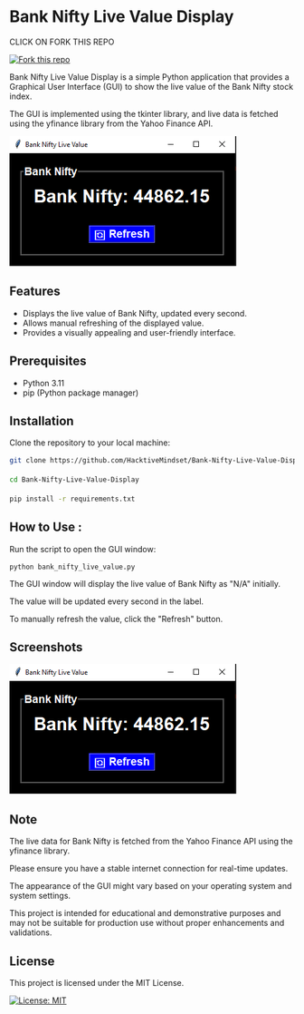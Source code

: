 # Bank Nifty Live Value Display


CLICK ON FORK THIS REPO

[![Fork this repo](https://img.shields.io/badge/Fork%20this%20repo-%E2%86%92-blue.svg)](https://github.com/HacktiveMindset/Bank-Nifty-Live-Value-Display/fork)

Bank Nifty Live Value Display is a simple Python application that provides a Graphical User Interface (GUI) to show the live value of the Bank Nifty stock index. 

The GUI is implemented using the tkinter library, and live data is fetched using the yfinance library from the Yahoo Finance API.

![Bank Nifty Live Value Display](screenshot.png)

## Features

- Displays the live value of Bank Nifty, updated every second.
- Allows manual refreshing of the displayed value.
- Provides a visually appealing and user-friendly interface.

## Prerequisites

- Python 3.11
- pip (Python package manager)

## Installation

Clone the repository to your local machine:

```bash
git clone https://github.com/HacktiveMindset/Bank-Nifty-Live-Value-Display.git

cd Bank-Nifty-Live-Value-Display

pip install -r requirements.txt
```
## How to Use :

Run the script to open the GUI window:
```
python bank_nifty_live_value.py
```
The GUI window will display the live value of Bank Nifty as "N/A" initially.

The value will be updated every second in the label.

To manually refresh the value, click the "Refresh" button.

## Screenshots
![Bank Nifty Live Value Display](screenshot.png) 

## Note
The live data for Bank Nifty is fetched from the Yahoo Finance API using the yfinance library. 

Please ensure you have a stable internet connection for real-time updates.

The appearance of the GUI might vary based on your operating system and system settings.

This project is intended for educational and demonstrative purposes and may not be suitable for production use without proper enhancements and validations.

## License
This project is licensed under the MIT License.

[![License: MIT](https://img.shields.io/badge/License-MIT-blue.svg)](https://opensource.org/licenses/MIT)

